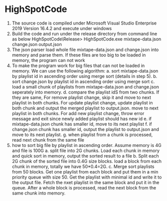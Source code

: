 # HighSpotCode
1. The source code is compiled under Microsoft Visual Studio Enterprise 2019 Version 16.4.2 and execute under windows
2. Build the code and run under the release directory from command line as below
         HighSpotCode\Release> HighSpotCode.exe mixtape-data.json change.json output.json
3. The json parser load whole file mixtape-data.json and change.json into memory and parse them. If these files are too big to be loaded      in memory, the program can not work
4. To make the program work for big files that can not be loaded in memory. We can use the following algorithm:
    a. sort mixtape-data.json by playlist id in ascending order using merge sort (details in step 5).
    b. sort change.json by playlist id in ascending order using merge sort
    c. load a small chunk of playlists from mixtape-data.json and change.json seperately into memory. 
    d. compare the playlist idS from two chunks. If they are same, For remove playlist change, skip it and move to next playlist in both chunks. For update playlist change, update playlist in both chunk and output the merged playlist to output.json. move to next playlist in both chunks. For add new playlist change, throw error message and exit since newly added playlist should has new id
    e. if mixtape-data.json chunk has smaller id, move to its next playlist
    f. if change.json chunk has smaller id, output the playlist to output.json and move to its next playlist.
    g. when playlist from a chunk is processed, read next chunk from the same file
 5. how to sort big file by playlist in ascending order. Assume memory is 4G and file is 100G
    a. split file into 2G chunks. Load each chunk in memory and quick sort in memory, output the sorted result to a file
    b. Split each 2G chunk of the sorted file into 0.4G size blocks. load a block from each chunk in memory, totally we have 50*0.4=2G.
    c. Merge sort playlists from 50 blocks. Get one playlist from each block and put them in a min priority queue with size 50. 
    Get the playlist with minimal id and write it to the output file. Fetch the nxet playlist in the same block and put it in the queue.
    After a whole block is processed, read the next block from the same chunk into memory.
  
